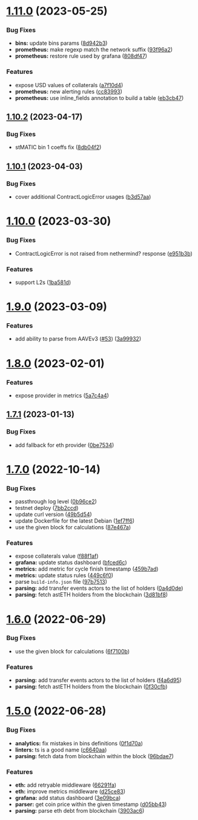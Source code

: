 # [1.11.0](https://github.com/lidofinance/aave-collaterals-bot/compare/1.10.2...1.11.0) (2023-05-25)


### Bug Fixes

* **bins:** update bins params ([8d942b3](https://github.com/lidofinance/aave-collaterals-bot/commit/8d942b3087573f75811e4b1db555ae9841776b6a))
* **prometheus:** make regexp match the network suffix ([93f96a2](https://github.com/lidofinance/aave-collaterals-bot/commit/93f96a297cca440c58cd846329199c91fd2eaac6))
* **prometheus:** restore rule used by grafana ([808df47](https://github.com/lidofinance/aave-collaterals-bot/commit/808df473aa0d2a0836d8de3d4683f7e181ac1683))


### Features

* expose USD values of collaterals ([a7f10d4](https://github.com/lidofinance/aave-collaterals-bot/commit/a7f10d4114394a134fb0a433e4dc3c5503e640db))
* **prometheus:** new alerting rules ([cc83993](https://github.com/lidofinance/aave-collaterals-bot/commit/cc83993740796c1570ab02c22cd70b30d4ad57bc))
* **prometheus:** use inline_fields annotation to build a table ([eb3cb47](https://github.com/lidofinance/aave-collaterals-bot/commit/eb3cb477ecfdd9b8ad44af19da6ec017f498957f))



## [1.10.2](https://github.com/lidofinance/aave-collaterals-bot/compare/1.10.1...1.10.2) (2023-04-17)


### Bug Fixes

* stMATIC bin 1 coeffs fix ([8db04f2](https://github.com/lidofinance/aave-collaterals-bot/commit/8db04f21dd7e7cbd15275c6c262784c745ac4e69))



## [1.10.1](https://github.com/lidofinance/aave-collaterals-bot/compare/1.10.0...1.10.1) (2023-04-03)


### Bug Fixes

* cover additional ContractLogicError usages ([b3d57aa](https://github.com/lidofinance/aave-collaterals-bot/commit/b3d57aa57183ed3bda572117844e77f0b5569991))



# [1.10.0](https://github.com/lidofinance/aave-collaterals-bot/compare/1.9.0...1.10.0) (2023-03-30)


### Bug Fixes

* ContractLogicError is not raised from nethermind? response ([e951b3b](https://github.com/lidofinance/aave-collaterals-bot/commit/e951b3b5e4ea2968adc067e9f0378adc25e3c924))


### Features

* support L2s ([1ba581d](https://github.com/lidofinance/aave-collaterals-bot/commit/1ba581db49263fe5acb977163431575a7df1e3e8))



# [1.9.0](https://github.com/lidofinance/aave-collaterals-bot/compare/1.8.0...1.9.0) (2023-03-09)


### Features

* add ability to parse from AAVEv3 ([#53](https://github.com/lidofinance/aave-collaterals-bot/issues/53)) ([3a99932](https://github.com/lidofinance/aave-collaterals-bot/commit/3a9993298c264950e8df60773e65b854bd601a00))



# [1.8.0](https://github.com/lidofinance/aave-collaterals-bot/compare/1.7.1...1.8.0) (2023-02-01)


### Features

* expose provider in metrics ([5a7c4a4](https://github.com/lidofinance/aave-collaterals-bot/commit/5a7c4a4dc44bf7a4599b877aadc21cabe7e9873d))



## [1.7.1](https://github.com/lidofinance/aave-collaterals-bot/compare/1.7.0...1.7.1) (2023-01-13)


### Bug Fixes

* add fallback for eth provider ([0be7534](https://github.com/lidofinance/aave-collaterals-bot/commit/0be7534ad32d4f70cd8b86c3628b1256219714b1))



# [1.7.0](https://github.com/lidofinance/aave-collaterals-bot/compare/1.6.0...1.7.0) (2022-10-14)


### Bug Fixes

* passthrough log level ([0b96ce2](https://github.com/lidofinance/aave-collaterals-bot/commit/0b96ce2adfc26a8feaaf41ee24dd334578014547))
* testnet deploy ([7bb2ccd](https://github.com/lidofinance/aave-collaterals-bot/commit/7bb2ccdd716067560d0872959b019839263b499d))
* update curl version ([49b5d54](https://github.com/lidofinance/aave-collaterals-bot/commit/49b5d54efc9eb320382906a3589ce1004904da0d))
* update Dockerfile for the latest Debian ([1ef7ff6](https://github.com/lidofinance/aave-collaterals-bot/commit/1ef7ff6dc32fb59f1a439b918db80cd3910e6bf5))
* use the given block for calculations ([87e467a](https://github.com/lidofinance/aave-collaterals-bot/commit/87e467a36191598c3c0ca19fcf5a73338f441556))


### Features

* expose collaterals value ([f88f1af](https://github.com/lidofinance/aave-collaterals-bot/commit/f88f1af97ab0296db01e847e79985cee10d702a6))
* **grafana:** update status dashboard ([bfced6c](https://github.com/lidofinance/aave-collaterals-bot/commit/bfced6c4a2e5a964393406905d527fc8773a9efc))
* **metrics:** add metric for cycle finish timestamp ([459b7ad](https://github.com/lidofinance/aave-collaterals-bot/commit/459b7adc379dd48b6ece778d97156d99db4eeae0))
* **metrics:** update status rules ([449c6f0](https://github.com/lidofinance/aave-collaterals-bot/commit/449c6f08358c416f6f0e98eb3419cd226791c237))
* parse `build-info.json` file ([97b7513](https://github.com/lidofinance/aave-collaterals-bot/commit/97b75132f04badaee18e9a0eab109da69c057185))
* **parsing:** add transfer events actors to the list of holders ([0a4d0de](https://github.com/lidofinance/aave-collaterals-bot/commit/0a4d0dec785b5573b3053e85761a22401e5c6e47))
* **parsing:** fetch astETH holders from the blockchain ([3d81bf8](https://github.com/lidofinance/aave-collaterals-bot/commit/3d81bf87f561b6ff8637afe0610526953d2b274b))



# [1.6.0](https://github.com/lidofinance/aave-collaterals-bot/compare/1.5.0...1.6.0) (2022-06-29)


### Bug Fixes

* use the given block for calculations ([6f7100b](https://github.com/lidofinance/aave-collaterals-bot/commit/6f7100b2d9e225a7c77af41b70997d4339638bcf))


### Features

* **parsing:** add transfer events actors to the list of holders ([f4a6d95](https://github.com/lidofinance/aave-collaterals-bot/commit/f4a6d95001939452071ca727cb2b0974f8350060))
* **parsing:** fetch astETH holders from the blockchain ([0f30cfb](https://github.com/lidofinance/aave-collaterals-bot/commit/0f30cfb2de02e90eb5d435a655f72708e8674e62))



# [1.5.0](https://github.com/lidofinance/aave-collaterals-bot/compare/1.4.1...1.5.0) (2022-06-28)


### Bug Fixes

* **analytics:** fix mistakes in bins definitions ([0f1d70a](https://github.com/lidofinance/aave-collaterals-bot/commit/0f1d70ab87137b5e588a14e6929ea3fa5951aa1f))
* **linters:** ts is a good name ([c6640aa](https://github.com/lidofinance/aave-collaterals-bot/commit/c6640aadd2ed6226dc1eca7382083baaa700c1df))
* **parsing:** fetch data from blockchain within the block ([96bdae7](https://github.com/lidofinance/aave-collaterals-bot/commit/96bdae7372e12abe6e7019042d6c6118ce9ca358))


### Features

* **eth:** add retryable middleware ([66291fa](https://github.com/lidofinance/aave-collaterals-bot/commit/66291fac27db698669aaa8d4645648c235f98d9e))
* **eth:** improve metrics middleware ([d25ce83](https://github.com/lidofinance/aave-collaterals-bot/commit/d25ce83175dcfe5d404266ea400bbc9daf2f11f1))
* **grafana:** add status dashboard ([3e09bca](https://github.com/lidofinance/aave-collaterals-bot/commit/3e09bca1e580e6a8e7c1ed27f5a51a723ec5df2b))
* **parser:** get coin price within the given timestamp ([d05bb43](https://github.com/lidofinance/aave-collaterals-bot/commit/d05bb4348f2d7dade6decb0421c8f24d4a25df3c))
* **parsing:** parse eth debt from blockchain ([3903ac6](https://github.com/lidofinance/aave-collaterals-bot/commit/3903ac64b055c4757233f27edbbfa5edf5e9a7d8))



